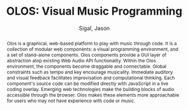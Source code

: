 --- 
title: "OLOS: Visual Music Programming" 
abstract: "Olos is a graphical, web-based platform to play with music through code. It is a collection of modular web components: a visual programming environment, and a set of stand-alone components. Olos components provide a GUI layer of abstraction atop existing Web Audio API functionality. Within the Olos environment, the components become draggable and connectable. Global constraints such as tempo and key encourage musicality. Immediate auditory and visual feedback facilitates improvisation and computational thinking. Each component's source code can be modified directly with JavaScript in a live coding overlay. Emerging web technologies make the building blocks of audio accessible through the browser. Olos makes these elements more approachable for users who may not have experience with code or music." 
address: "Atlanta, Georgia" 
author: "Sigal, Jason"
webAuthor: "Jason Sigal" 
booktitle: "Proceedings of the International Web Audio Conference" 
editor: "Freeman, Jason and Lerch, Alexander and Paradis, Matthew" 
month: "Proceedings of the International Web Audio Conference"
pages: "" 
publisher: "Georgia Tech" 
series: "WAC '16"
track: "Demo"  
year: "2016" 
id: "2016_EA_72" 
tags: year2016
media: none 
pdflink: /_data/papers/pdf/2016/2016_72.pdf
ISSN: 2663-5844
---